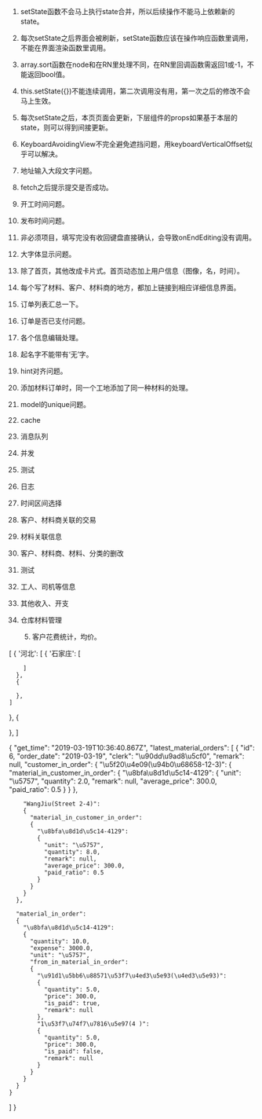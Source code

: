 1. setState函数不会马上执行state合并，所以后续操作不能马上依赖新的state。
2. 每次setState之后界面会被刷新，setState函数应该在操作响应函数里调用，不能在界面渲染函数里调用。
3. array.sort函数在node和在RN里处理不同，在RN里回调函数需返回1或-1，不能返回bool值。
4. this.setState({})不能连续调用，第二次调用没有用，第一次之后的修改不会马上生效。
5. 每次setState之后，本页页面会更新，下层组件的props如果基于本层的state，则可以得到间接更新。

1. KeyboardAvoidingView不完全避免遮挡问题，用keyboardVerticalOffset似乎可以解决。
2. 地址输入大段文字问题。
3. fetch之后提示提交是否成功。

4. 开工时间问题。
5. 发布时间问题。
6. 非必须项目，填写完没有收回键盘直接确认，会导致onEndEditing没有调用。
7. 大字体显示问题。
8. 除了首页，其他改成卡片式。首页动态加上用户信息（图像，名，时间）。
9. 每个写了材料、客户、材料商的地方，都加上链接到相应详细信息界面。
10. 订单列表汇总一下。
11. 订单是否已支付问题。
12. 各个信息编辑处理。
13. 起名字不能带有‘无’字。
14. hint对齐问题。
15. 添加材料订单时，同一个工地添加了同一种材料的处理。
16. model的unique问题。



1. cache
2. 消息队列
3. 并发
4. 测试
5. 日志


1. 时间区间选择
2. 客户、材料商关联的交易
3. 材料关联信息
4. 客户、材料商、材料、分类的删改
5. 测试
6. 工人、司机等信息
7. 其他收入、开支
8. 仓库材料管理



    <!-- 1. 不能重复。 -->
    <!-- 2. 删除。 -->
    <!-- 3. 判断是否全买了等。 -->
    <!-- 4. 显示各材料商，及已付款。 -->
    5. 客户花费统计，均价。

[
  {
    '河北':
    [
      {
        '石家庄':
        [
          
        ]
      },
      {

      },
    ]
  },
  {

  },
]


{
  "get_time": "2019-03-19T10:36:40.867Z", 
  "latest_material_orders": 
  [
    {
      "id": 6, 
      "order_date": "2019-03-19", 
      "clerk": "\u90dd\u9ad8\u5cf0", 
      "remark": null, 
      "customer_in_order": 
      {
        "\u5f20\u4e09(\u94b0\u68658-12-3)": 
        {
          "material_in_customer_in_order": 
          {
            "\u8bfa\u8d1d\u5c14-4129": 
            {
              "unit": "\u5757", 
              "quantity": 2.0, 
              "remark": null, 
              "average_price": 300.0, 
              "paid_ratio": 0.5
            }
          }
        }, 

        "WangJiu(Street 2-4)": 
        {
          "material_in_customer_in_order": 
          {
            "\u8bfa\u8d1d\u5c14-4129": 
            {
              "unit": "\u5757", 
              "quantity": 8.0, 
              "remark": null, 
              "average_price": 300.0, 
              "paid_ratio": 0.5
            }
          }
        }
      }, 
      
      "material_in_order": 
      {
        "\u8bfa\u8d1d\u5c14-4129": 
        {
          "quantity": 10.0, 
          "expense": 3000.0, 
          "unit": "\u5757", 
          "from_in_material_in_order": 
          {
            "\u91d1\u5bb6\u88571\u53f7\u4ed3\u5e93(\u4ed3\u5e93)": 
            {
              "quantity": 5.0, 
              "price": 300.0, 
              "is_paid": true, 
              "remark": null
            }, 
            "1\u53f7\u74f7\u7816\u5e97(4 )": 
            {
              "quantity": 5.0, 
              "price": 300.0, 
              "is_paid": false, 
              "remark": null
            }
          }
        }
      }
    }
  ]
}